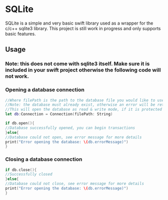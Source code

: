 # SQLite
SQLite is a simple and very basic swift library used as a wrapper for the c/c++ sqlite3 library.
This project is still work in progress and only supports basic features.

## Usage

### Note: this does not come with sqlite3 itself. Make sure it is included in your swift project otherwise the following code will not work.

### Opening a database connection

```swift
//Where filePath is the path to the database file you would like to use
//Note: the database must already exist, otherwise an error will be returned
//This will open the database as read & write mode, if it is protected by the OS, it will be in read-only mode.
let db:Connection = Connection(filePath: String) 

if db.open(){
//Database successfully opened, you can begin transactions
}else{
//Database could not open, see error message for more details
print("Error opening the database: \(db.errorMessage)")
}
```

### Closing a database connection
```swift
if db.close(){
//Successfully closed
}else{
//Database could not close, see error message for more details
print("Error opening the database: \(db.errorMessage)")
}
```
